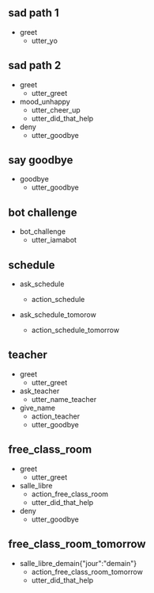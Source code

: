 
## sad path 1
* greet
  - utter_yo

## sad path 2
* greet
  - utter_greet
* mood_unhappy
  - utter_cheer_up
  - utter_did_that_help
* deny
  - utter_goodbye

## say goodbye
* goodbye
  - utter_goodbye

## bot challenge
* bot_challenge
  - utter_iamabot
  
## schedule
* ask_schedule
  - action_schedule

* ask_schedule_tomorow
  - action_schedule_tomorrow

## teacher
* greet
  - utter_greet
* ask_teacher
  - utter_name_teacher
* give_name
  - action_teacher
  - utter_goodbye
## free_class_room

* greet
    - utter_greet
* salle_libre
    - action_free_class_room
    - utter_did_that_help
* deny
  - utter_goodbye

## free_class_room_tomorrow

* salle_libre_demain{"jour":"demain"}
    -  action_free_class_room_tomorrow
    - utter_did_that_help

